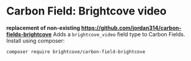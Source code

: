 # Carbon Field: Brightcove video

__replacement of non-existing https://github.com/jordan314/carbon-fields-brightcove__
Adds a `brightcove_video` field type to Carbon Fields. Install using composer:
```cli
composer require brightcove/carbon-field-brightcove
```